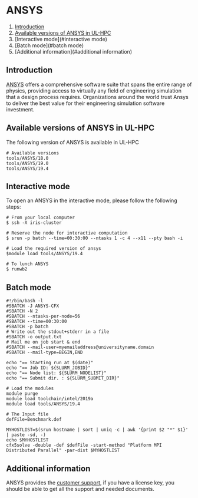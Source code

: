 # ANSYS

1. [Introduction](#introduction)
2. [Available versions of ANSYS in UL-HPC](#available-versions-of-ansys-in-ul-hpc)
3. [Interactive mode](#interactive mode)
4. [Batch mode](#batch mode)
5. [Additional information](#additional information)

## Introduction
[ANSYS](https://www.ansys.com/) offers a comprehensive software suite that spans
the entire range of physics, providing access to virtually any
field of engineering simulation that a design process requires.
Organizations around the world trust Ansys to deliver the best value for
their engineering simulation software investment.


## Available versions of ANSYS in UL-HPC

The following version of ANSYS is available in UL-HPC
```shell
# Available versions 
tools/ANSYS/18.0
tools/ANSYS/19.0
tools/ANSYS/19.4
```

## Interactive mode
To open an ANSYS in the interactive mode, please follow the following steps:
```shell
# From your local computer
$ ssh -X iris-cluster

# Reserve the node for interactive computation
$ srun -p batch --time=00:30:00 --ntasks 1 -c 4 --x11 --pty bash -i

# Load the required version of ansys
$module load tools/ANSYS/19.4

# To lunch ANSYS
$ runwb2
```

## Batch mode

```shell
#!/bin/bash -l
#SBATCH -J ANSYS-CFX
#SBATCH -N 2
#SBATCH --ntasks-per-node=56
#SBATCH --time=00:30:00
#SBATCH -p batch
# Write out the stdout+stderr in a file
#SBATCH -o output.txt
# Mail me on job start & end
#SBATCH --mail-user=myemailaddress@universityname.domain
#SBATCH --mail-type=BEGIN,END

echo "== Starting run at $(date)"
echo "== Job ID: ${SLURM_JOBID}"
echo "== Node list: ${SLURM_NODELIST}"
echo "== Submit dir. : ${SLURM_SUBMIT_DIR}"

# Load the modules
module purge
module load toolchain/intel/2019a
module load tools/ANSYS/19.4

# The Input file
defFile=Benchmark.def

MYHOSTLIST=$(srun hostname | sort | uniq -c | awk '{print $2 "*" $1}' | paste -sd, -)
echo $MYHOSTLIST
cfx5solve -double -def $defFile -start-method "Platform MPI Distributed Parallel" -par-dist $MYHOSTLIST
```

## Additional information
ANSYS provides the [customer support](https://support.ansys.com),
if you have a license key, you should be able to get all
the support and needed documents.


